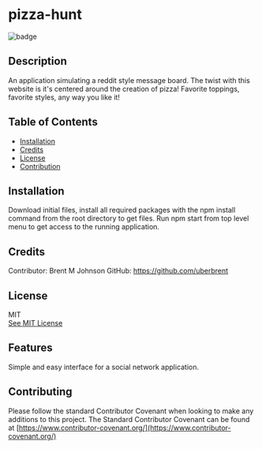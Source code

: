 # pizza-hunt

![badge](https://img.shields.io/badge/JavaScript-100%25-blue)

  ## Description
  
  An application simulating a reddit style message board. The twist with this website is it's centered around the creation of pizza! Favorite toppings,
  favorite styles, any way you like it!

  ## Table of Contents

  * [Installation](#installation)
  * [Credits](#credits)
  * [License](#license)
  * [Contribution](#contributing)

  ## Installation
        
  Download initial files, install all required packages with the npm install command from the root directory to get files.
  Run npm start from top level menu to get access to the running application.
  

  ## Credits
    
  Contributor: Brent M Johnson
  GitHub: https://github.com/uberbrent
      
  ## License
  MIT
  <br>
  [See MIT License](https://choosealicense.com/licenses/mit)

  ## Features
    
  Simple and easy interface for a social network application. 

  ## Contributing
  
  Please follow the standard Contributor Covenant when looking to make any additions to this project. The Standard Contributor Covenant can be found at [https://www.contributor-covenant.org/](https://www.contributor-covenant.org/)
    
